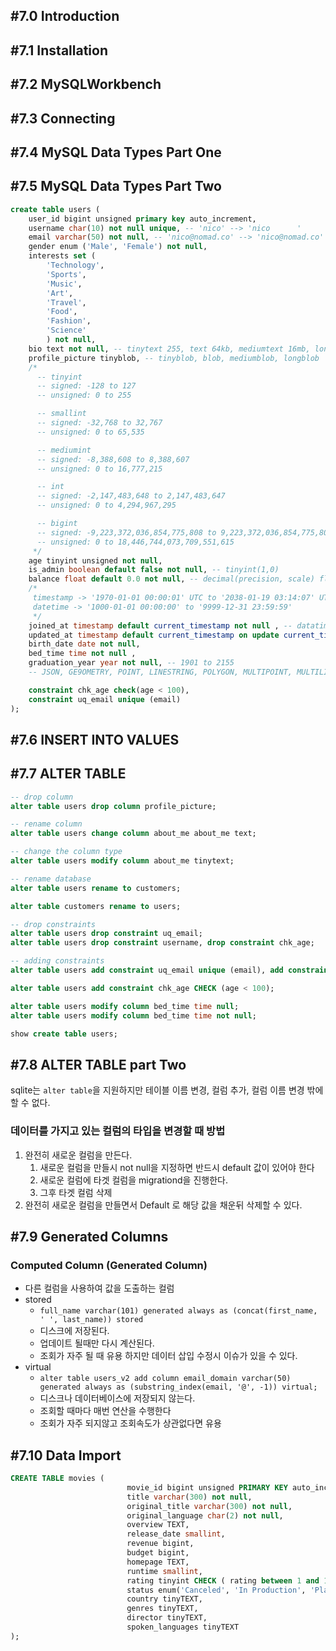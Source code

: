 ## #7.0 Introduction 

## #7.1 Installation

## #7.2 MySQLWorkbench

## #7.3 Connecting

## #7.4 MySQL Data Types Part One

## #7.5 MySQL Data Types Part Two

```sql
create table users (
    user_id bigint unsigned primary key auto_increment,
    username char(10) not null unique, -- 'nico' --> 'nico      '
    email varchar(50) not null, -- 'nico@nomad.co' --> 'nico@nomad.co'
    gender enum ('Male', 'Female') not null,
    interests set (
        'Technology',
        'Sports',
        'Music',
        'Art',
        'Travel',
        'Food',
        'Fashion',
        'Science'
        ) not null,
    bio text not null, -- tinytext 255, text 64kb, mediumtext 16mb, longtext 4gb
    profile_picture tinyblob, -- tinyblob, blob, mediumblob, longblob
    /*
      -- tinyint
      -- signed: -128 to 127
      -- unsigned: 0 to 255

      -- smallint
      -- signed: -32,768 to 32,767
      -- unsigned: 0 to 65,535

      -- mediumint
      -- signed: -8,388,608 to 8,388,607
      -- unsigned: 0 to 16,777,215

      -- int
      -- signed: -2,147,483,648 to 2,147,483,647
      -- unsigned: 0 to 4,294,967,295

      -- bigint
      -- signed: -9,223,372,036,854,775,808 to 9,223,372,036,854,775,807
      -- unsigned: 0 to 18,446,744,073,709,551,615
     */
    age tinyint unsigned not null,
    is_admin boolean default false not null, -- tinyint(1,0)
    balance float default 0.0 not null, -- decimal(precision, scale) float 1.40
    /*
     timestamp -> '1970-01-01 00:00:01' UTC to '2038-01-19 03:14:07' UTC
     datetime -> '1000-01-01 00:00:00' to '9999-12-31 23:59:59'
     */
    joined_at timestamp default current_timestamp not null , -- datatime yyyy-mm-dd hh:mm:ss
    updated_at timestamp default current_timestamp on update current_timestamp not null,
    birth_date date not null,
    bed_time time not null ,
    graduation_year year not null, -- 1901 to 2155
    -- JSON, GE9OMETRY, POINT, LINESTRING, POLYGON, MULTIPOINT, MULTILINESTRING, EMULTIPOLYGON & GEOMETRYCOLLECTION

    constraint chk_age check(age < 100),
    constraint uq_email unique (email)
);
```

## #7.6 INSERT INTO VALUES

## #7.7 ALTER TABLE
```sql
-- drop column
alter table users drop column profile_picture;

-- rename column
alter table users change column about_me about_me text;

-- change the column type
alter table users modify column about_me tinytext;

-- rename database
alter table users rename to customers;

alter table customers rename to users;

-- drop constraints
alter table users drop constraint uq_email;
alter table users drop constraint username, drop constraint chk_age;

-- adding constraints
alter table users add constraint uq_email unique (email), add constraint uq_username unique (username);

alter table users add constraint chk_age CHECK (age < 100);

alter table users modify column bed_time time null;
alter table users modify column bed_time time not null;

show create table users;
```

## #7.8 ALTER TABLE part Two

sqlite는 `alter table`을 지원하지만 테이블 이름 변경, 컬럼 추가, 컬럼 이름 변경 밖에 할 수 없다.

### 데이터를 가지고 있는 컬럼의 타입을 변경할 때 방법
1. 완전히 새로운 컬럼을 만든다.
	1. 새로운 컬럼을 만들시 not null을 지정하면 반드시 default 값이 있어야 한다
	2. 새로운 컬럼에 타겟 컬럼을 migrationd을 진행한다.
	3. 그후 타겟 컬럼 삭제
2. 완전히 새로운 컬럼을 만들면서 Default 로 해당 값을 채운뒤 삭제할 수 있다.

## #7.9 Generated Columns

### Computed Column (Generated Column)
- 다른 컬럼을 사용하여 값을 도출하는 컬럼
- stored
	- `full_name varchar(101) generated always as (concat(first_name, ' ', last_name)) stored`
	- 디스크에 저장된다.
	- 업데이트 될때만 다시 계산된다.
	- 조회가 자주 될 때 유용 하지만 데이터 삽입 수정시 이슈가 있을 수 있다.
- virtual
	- `alter table users_v2 add column email_domain varchar(50) generated always as (substring_index(email, '@', -1)) virtual;`
	- 디스크나 데이터베이스에 저장되지 않는다.
	- 조회할 때마다 매번 연산을 수행한다
	- 조회가 자주 되지않고 조회속도가 상관없다면 유용

## #7.10 Data Import

```sql
CREATE TABLE movies (
                          movie_id bigint unsigned PRIMARY KEY auto_increment,
                          title varchar(300) not null,
                          original_title varchar(300) not null,
                          original_language char(2) not null,
                          overview TEXT,
                          release_date smallint,
                          revenue bigint,
                          budget bigint,
                          homepage TEXT,
                          runtime smallint,
                          rating tinyint CHECK ( rating between 1 and 10),
                          status enum('Canceled', 'In Production', 'Planned', 'Post Production', 'Released', 'Rumored') not null,
                          country tinyTEXT,
                          genres tinyTEXT,
                          director tinyTEXT,
                          spoken_languages tinyTEXT
);
```